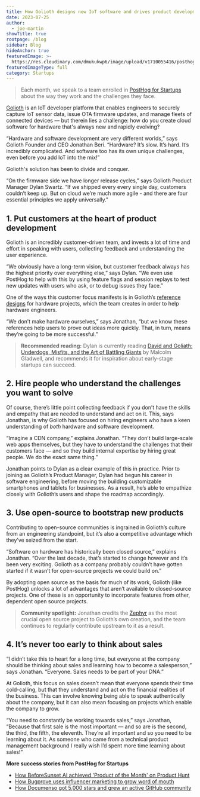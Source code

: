 ```yaml
---
title: How Golioth designs new IoT software and drives product development
date: 2023-07-25
author:
  - joe-martin
showTitle: true
rootpage: /blog
sidebar: Blog
hideAnchor: true
featuredImage: >-
  https://res.cloudinary.com/dmukukwp6/image/upload/v1710055416/posthog.com/contents/images/blog/posthog-engineering-blog.png
featuredImageType: full
category: Startups
---
```


> Each month, we speak to a team enrolled in [PostHog for Startups](/startups) about the way they work and the challenges they face.

[Golioth](https://golioth.io/) is an IoT developer platform that enables engineers to securely capture IoT sensor data, issue OTA firmware updates, and manage fleets of connected devices — but therein lies a challenge: how do you create cloud software for hardware that's always new and rapidly evolving?

“Hardware and software development are very different worlds,” says Golioth Founder and CEO Jonathan Beri. “Hardware? It’s slow. It’s hard. It’s incredibly complicated. And software too has its own unique challenges, even before you add IoT into the mix!”

Golioth's solution has been to divide and conquer.

“On the firmware side we have longer release cycles,” says Golioth Product Manager Dylan Swartz. “If we shipped every every single day, customers couldn’t keep up. But on cloud we’re much more agile - and there are four essential principles we apply universally."

## 1. Put customers at the heart of product development

Golioth is an incredibly customer-driven team, and invests a lot of time and effort in speaking with users, collecting feedback and understanding the user experience. 

“We obviously have a long-term vision, but customer feedback always has the highest priority over everything else,” says Dylan. “We even use PostHog to help with this by using feature flags and session replays to test new updates with users who ask, or to debug issues they face.”

One of the ways this customer focus manifests is in Golioth’s [reference designs](https://projects.golioth.io/) for hardware projects, which the team creates in order to help hardware engineers. 

“We don’t make hardware ourselves,” says Jonathan, “but we know these references help users to prove out ideas more quickly. That, in turn, means they’re going to be more successful.”

> **Recommended reading:** Dylan is currently reading [David and Goliath: Underdogs, Misfits, and the Art of Battling Giants](https://en.wikipedia.org/wiki/David_and_Goliath_(book)) by Malcolm Gladwell, and recommends it for inspiration about early-stage startups can succeed.  

## 2. Hire people who understand the challenges you want to solve

Of course, there’s little point collecting feedback if you don’t have the skills and empathy that are needed to understand and act on it. This, says Jonathan, is why Golioth has focused on hiring engineers who have a keen understanding of _both_ hardware and software development. 

“Imagine a CDN company,” explains Jonathan. “They don’t build large-scale web apps themselves, but they have to understand the challenges that their customers face — and so they build internal expertise by hiring great people. We do the exact same thing.”

Jonathan points to Dylan as a clear example of this in practice. Prior to joining as Golioth’s Product Manager, Dylan had begun his career in software engineering, before moving the building customizable smartphones and tablets for businesses. As a result, he’s able to empathize closely with Golioth’s users and shape the roadmap accordingly.

## 3. Use open-source to bootstrap new products

Contributing to open-source communities is ingrained in Golioth’s culture from an engineering standpoint, but it’s also a competitive advantage which they’ve seized from the start. 

“Software on hardware has historically been closed source,” explains Jonathan. “Over the last decade, that’s started to change however and it’s been very exciting. Golioth as a company probably couldn’t have gotten started if it wasn’t for open-source projects we could build on.”

By adopting open source as the basis for much of its work, Golioth (like PostHog) unlocks a lot of advantages that aren’t available to closed-source projects. One of these is an opportunity to incorporate features from other, dependent open source projects. 

> **Community spotlight:** Jonathan credits the [Zephyr](https://www.zephyrproject.org/) as the most crucial open source project to Golioth’s own creation, and the team continues to regularly contribute upstream to it as a result. 

## 4. It’s never too early to think about sales

“I didn’t take this to heart for a long time, but everyone at the company should be thinking about sales and learning how to become a salesperson,” says Jonathan. “Everyone. Sales needs to be part of your DNA.”

At Golioth, this focus on sales doesn’t mean that everyone spends their time cold-calling, but that they understand and act on the financial realities of the business. This can involve knowing being able to speak authentically about the company, but it can also mean focusing on projects which enable the company to grow. 

“You need to constantly be working towards sales,” says Jonathan, “Because that first sale is the most important — and so are is the second, the third, the fifth, the eleventh. They’re all important and so you need to be learning about it. As someone who came from a technical product management background I really wish I’d spent more time learning about sales!”

**More success stories from PostHog for Startups**
- [How BeforeSunset AI achieved 'Product of the Month' on Product Hunt](/spotlight/startup-before-sunset-ai)
- [How Bugprove uses influencer marketing to grow word of mouth](/spotlight/startup-bugprove)
- [How Documenso got 5,000 stars and grew an active GitHub community](/spotlight/startup-documenso)


